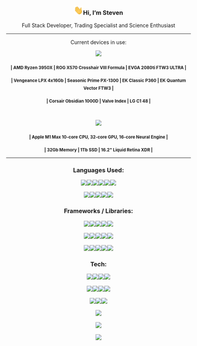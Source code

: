
<!---
stcdan2x/stcdan2x is a ✨ special ✨ repository because its `README.md` (this file) appears on your GitHub profile.
You can click the Preview link to take a look at your changes.
--->
### <p align=center><img src="https://raw.githubusercontent.com/joshuacerbito/joshuacerbito/main/assets/wave.gif" style="width: 25px; height: 25px">Hi, I’m Steven</p>
<p align=center>Full Stack Developer, Trading Specialist and Science Enthusiast</p>

---

<p align=center>Current devices in use:</p>
<p align=center><img src="https://img.shields.io/badge/Windows-0078D6?style=for-the-badge&logo=windows&logoColor=white"></p>
<p align=center ><strong><sub>| AMD Ryzen 3950X | ROG X570 Crosshair VIII Formula | EVGA 2080ti FTW3 ULTRA |</sub></strong></p>
<p align=center><strong><sub>| Vengeance LPX 4x16Gb | Seasonic Prime PX-1300 | EK Classic P360 | EK Quantum Vector FTW3 |</sub></strong></p>
<p align=center><strong><sub>| Corsair Obsidian 1000D | Valve Index | LG C1 48 |</sub></strong></p>

<p>&nbsp</p>

<p align=center><img src="https://img.shields.io/badge/mac%20os-000000?style=for-the-badge&logo=apple&logoColor=white"></strong></p>
<p align=center><strong><sub>| Apple M1 Max 10-core CPU, 32-core GPU, 16-core Neural Engine |</sub></strong></p>
<p align=center><strong><sub>| 32Gb Memory | 1Tb SSD | 16.2" Liquid Retina XDR |</sub></strong></p>

---
### <p align=center>Languages Used:</p>
  <p align=center><img src="https://img.shields.io/badge/C-00599C?style=for-the-badge&logo=c&logoColor=white"><img src="https://img.shields.io/badge/C%2B%2B-1F54FC?style=for-the-badge&logo=c%2B%2B&logoColor=white"><img src="https://img.shields.io/badge/Python-FFD43B?style=for-the-badge&logo=python&logoColor=darkgreen"><img src="https://img.shields.io/badge/Java-ED8B00?style=for-the-badge&logo=java&logoColor=white"><img src="https://img.shields.io/badge/PHP-777BB4?style=for-the-badge&logo=php&logoColor=white"><img src="https://img.shields.io/badge/Rust-DFDFDF?style=for-the-badge&logo=rust&logoColor=B7472A"></p>
  
  <p align=center><img src="https://img.shields.io/badge/HTML5-E34F26?style=for-the-badge&logo=html5&logoColor=white"><img src="https://img.shields.io/badge/CSS3-1572B6?style=for-the-badge&logo=css3&logoColor=white"><img src="https://img.shields.io/badge/JavaScript-323330?style=for-the-badge&logo=javascript&logoColor=F7DF1E"><img src="https://img.shields.io/badge/C%23-512BD4?style=for-the-badge&logo=c%23&logoColor=white"><img src="https://img.shields.io/badge/GraphQl-E10098?style=for-the-badge&logo=graphql&logoColor=white"></p>
  
### <p align=center>Frameworks / Libraries:</p>

  <p align=center><img src="https://img.shields.io/badge/React-000000?style=for-the-badge&logo=react&logoColor=61DAFB"><img src="https://img.shields.io/badge/Redux-593D88?style=for-the-badge&logo=redux&logoColor=white"><img src="https://img.shields.io/badge/Angular-DD0031?style=for-the-badge&logo=angular&logoColor=white"><img src="https://img.shields.io/badge/Vue.js-35495E?style=for-the-badge&logo=vuedotjs&logoColor=4FC08D"><img src="https://img.shields.io/badge/React_Native-00FFFF?style=for-the-badge&logo=react&logoColor=purple"></p>
  
  <p align=center><img src="https://img.shields.io/badge/next.js-000000?style=for-the-badge&logo=nextdotjs&logoColor=white"><img src="https://img.shields.io/badge/Gatsby-663399?style=for-the-badge&logo=gatsby&logoColor=white"><img src="https://img.shields.io/badge/Express.js-000000?style=for-the-badge&logo=express&logoColor=white"><img src="https://img.shields.io/badge/TypeScript-007ACC?style=for-the-badge&logo=typescript&logoColor=white"><img src="https://img.shields.io/badge/jQuery-0769AD?style=for-the-badge&logo=jquery&logoColor=white"></p>
  
  <p align=center><img src="https://img.shields.io/badge/%2ENet-512BD4?style=for-the-badge&logo=%2ENet&logoColor=white"><img src="https://img.shields.io/badge/Sass-CC6699?style=for-the-badge&logo=sass&logoColor=white"><img src="https://img.shields.io/badge/Tailwind-38B2AC?style=for-the-badge&logo=tailwind-css&logoColor=cyan"><img src="https://img.shields.io/badge/Bootstrap-563D7C?style=for-the-badge&logo=bootstrap&logoColor=white"><img src="https://img.shields.io/badge/Amp-000?style=for-the-badge&logo=amp&logoColor=005AF0"></p>
  
### <p align=center>Tech:</p>

  <p align=center><img src="https://img.shields.io/badge/MySQL-005C84?style=for-the-badge&logo=mysql&logoColor=white"><img src="https://img.shields.io/badge/MongoDB-4EA94B?style=for-the-badge&logo=mongodb&logoColor=white"><img src="https://img.shields.io/badge/MariaDB-003545?style=for-the-badge&logo=mariadb&logoColor=white"><img src="https://img.shields.io/badge/Node.js-339933?style=for-the-badge&logo=nodedotjs&logoColor=white"></p>
  <p align=center><img src="https://img.shields.io/badge/Docker-2CA5E0?style=for-the-badge&logo=docker&logoColor=white"><img src="https://img.shields.io/badge/Amazon_AWS-FF9900?style=for-the-badge&logo=amazonaws&logoColor=white"><img src="https://img.shields.io/badge/firebase-ffca28?style=for-the-badge&logo=firebase&logoColor=black"><img src="https://img.shields.io/badge/Heroku-430098?style=for-the-badge&logo=heroku&logoColor=white"></p>
  <p align=center><img src="https://img.shields.io/badge/Netlify-00C7B7?style=for-the-badge&logo=netlify&logoColor=white"><img src="https://img.shields.io/badge/shopify-8DB543?style=for-the-badge&logo=Shopify&logoColor=white"><img src="https://img.shields.io/badge/vercel-000000?style=for-the-badge&logo=vercel&logoColor=white"></p>
  

<p align=center><img src="https://github-readme-stats.vercel.app/api/top-langs/?username=stcdan2x&langs_count=10&hide=html,css&layout=compact&theme=vision-friendly-dark"></p>

<p align=center><img src="https://github-readme-stats.vercel.app/api?username=stcdan2x&hide=contribs,stars,issues&count_private=true&show_icons=true&theme=great-gatsby"></p>

<p align=center><img src="https://github-readme-streak-stats.herokuapp.com/?user=stcdan2x&theme=dark"></p>


